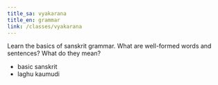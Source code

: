 ```yaml
---
title_sa: vyakarana
title_en: grammar
link: /classes/vyakarana
---
```


Learn the basics of sanskrit grammar. What are well-formed words and sentences? What do they mean?

- basic sanskrit
- laghu kaumudi
